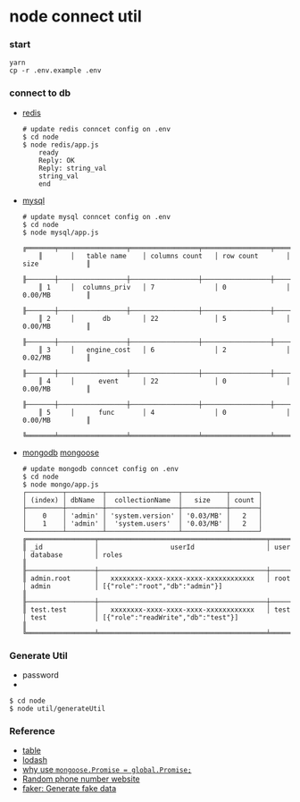 # node connect util

### start

```shell
yarn
cp -r .env.example .env
```
### connect to db
+ [redis](https://www.npmjs.com/package/redis)
    ```shell
    # update redis conncet config on .env
    $ cd node
    $ node redis/app.js
        ready
        Reply: OK
        Reply: string_val
        string_val
        end
    ```
+ [mysql](https://www.npmjs.com/package/mysql)
    ```shell
    # update mysql conncet config on .env
    $ cd node
    $ node mysql/app.js
        ╔═══════╤═════════════════╤═════════════════╤═════════════════╤═════════════════╗
        ║       │   table name    │ columns count   │ row count       │ size            ║
        ╟───────┼─────────────────┼─────────────────┼─────────────────┼─────────────────╢
        ║ 1     │  columns_priv   │ 7               │ 0               │ 0.00/MB         ║
        ╟───────┼─────────────────┼─────────────────┼─────────────────┼─────────────────╢
        ║ 2     │       db        │ 22              │ 5               │ 0.00/MB         ║
        ╟───────┼─────────────────┼─────────────────┼─────────────────┼─────────────────╢
        ║ 3     │   engine_cost   │ 6               │ 2               │ 0.02/MB         ║
        ╟───────┼─────────────────┼─────────────────┼─────────────────┼─────────────────╢
        ║ 4     │      event      │ 22              │ 0               │ 0.00/MB         ║
        ╟───────┼─────────────────┼─────────────────┼─────────────────┼─────────────────╢
        ║ 5     │      func       │ 4               │ 0               │ 0.00/MB         ║
        ╚═══════╧═════════════════╧═════════════════╧═════════════════╧═════════════════╝
    ```
+ [mongodb](http://mongodb.github.io/node-mongodb-native/3.6/api/) [mongoose](https://mongoosejs.com/docs/guide.html)
    ```shell
    # update mongodb conncet config on .env
    $ cd node
    $ node mongo/app.js
    ┌─────────┬─────────┬──────────────────┬───────────┬───────┐
    │ (index) │ dbName  │  collectionName  │   size    │ count │
    ├─────────┼─────────┼──────────────────┼───────────┼───────┤
    │    0    │ 'admin' │ 'system.version' │ '0.03/MB' │   2   │
    │    1    │ 'admin' │  'system.users'  │ '0.03/MB' │   2   │
    └─────────┴─────────┴──────────────────┴───────────┴───────┘
    ╔═════════════════╤══════════════════════════════════════════╤═════════════════╤═════════════════╤════════════════════════════════════════════════════╗
    ║ _id             │                  userId                  │ user            │ database        │ roles                                              ║
    ╟─────────────────┼──────────────────────────────────────────┼─────────────────┼─────────────────┼────────────────────────────────────────────────────╢
    ║ admin.root      │   xxxxxxxx-xxxx-xxxx-xxxx-xxxxxxxxxxxx   │ root            │ admin           │ [{"role":"root","db":"admin"}]                     ║
    ╟─────────────────┼──────────────────────────────────────────┼─────────────────┼─────────────────┼────────────────────────────────────────────────────╢
    ║ test.test       │   xxxxxxxx-xxxx-xxxx-xxxx-xxxxxxxxxxxx   │ test            │ test            │ [{"role":"readWrite","db":"test"}]                 ║
    ╚═════════════════╧══════════════════════════════════════════╧═════════════════╧═════════════════╧════════════════════════════════════════════════════╝
    ```

### Generate Util

+ password
+ 
```shell
$ cd node
$ node util/generateUtil
```

### Reference

+ [table](https://www.npmjs.com/package/table)
+ [lodash](https://lodash.com/docs)
+ [why use `mongoose.Promise = global.Promise;`](https://stackoverflow.com/questions/51862570/mongoose-why-we-make-mongoose-promise-global-promise-when-setting-a-mongoo)   
+ [Random phone number website](https://fakenumber.net/phone-number/singapore)
+ [faker: Generate fake data](https://github.com/Marak/faker.js)
        